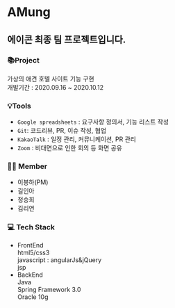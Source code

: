 # AMung
## 에이콘 최종 팀 프로젝트입니다.

### 📚Project

가상의 애견 호텔 사이트 기능 구현<br/>
개발기간 : 2020.09.16 ~ 2020.10.12

### 💡Tools

- `Google spreadsheets` : 요구사항 정의서, 기능 리스트 작성
- `Git`: 코드리뷰, PR, 이슈 작성, 협업
- `KakaoTalk` : 일정 관리, 커뮤니케이션, PR 관리
- `Zoom` : 비대면으로 인한 회의 등 화면 공유

### 👩‍💻 Member

- 이봉하(PM)
- 길인아
- 정승희
- 김리연

### 💻 Tech Stack
- FrontEnd<br/>
html5/css3<br/>
javascript : angularJs&jQuery<br/>
jsp<br/>
- BackEnd<br/>
Java<br/>
Spring Framework 3.0<br/>
Oracle 10g<br/>
